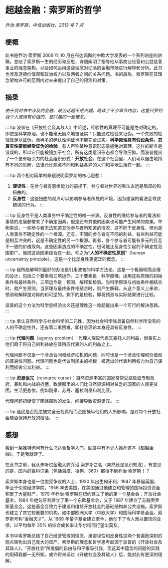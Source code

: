 # 超越金融：索罗斯的哲学

*乔治·索罗斯，中信出版社，2013 年 7 月*

## 梗概

此书是乔治·索罗斯 2009 年 10 月在布达佩斯的中欧大学发表的一个系列讲座的讲稿，总结了索罗斯一生的经历和反思，详细阐明了指导他从事商业经营和公益慈善事业的理念架构，以及如何运用这些理念对动荡的金融市场进行解释和分析。此书也涉及道德价值观和政治权力以及两者之间的关系问题。书的最后，索罗斯在其理念架构许可的范围内对未来提出了自己的预测和对策。

## 摘录

*由于我对书中涉及的金融、政治话题不感兴趣，略读了不少章节内容，这里只罗列我个人觉得有价值的、感兴趣的一些理念。*

::: tip
波普在《开放社会及其敌人》中论述，经验性的真理不可能是绝对确定的。即使是科学原理，也不能毫无疑义地被证实：只能通过检验来证伪。一个失败的检验就足以证伪，而再多的确认性例证也不能完全证实。**科学原理具有假设条件，其真实性要能经受证伪的检验**。有人声称某种意识形态掌握绝对真理，这样的断言是错误的，所以它只能被强加于社会。所有这类意识形态都会导致压抑。而波普提出了一个更有吸引力的社会组织形式：**开放社会**。在这个社会里，人们可以自由地持有不同的见解，法律允许观点不同和利益各异的人们和平地生活在一起。
:::

::: tip
两个相对简单的命题说明索罗斯的核心思想：
1. **谬误性**：在参与者有思维能力的前提下，参与者对世界的看法永远是局部的和扭曲的。
2. **反身性**：这些扭曲的观点可以影响参与者所处的环境，因为错误的看法会导致错误的行为。
:::

::: tip
反身性不是人类事务中不确定性的唯一来源。反身性的确给参与者的看法和事情的发展都带来了不确定因素，但是还有其他的因素也可能产生同样的效果。举例来说，一些参与者无法知道其他参与者所知道的情况，这不同于反身性，但也是人类事务不确定性的一个根源。还有，不同的参与者有不同的利益，有些利益可能是相互冲突的，这是不确定性的另一个根源。再者，各个参与者可能有多元的且互不一致的价值取向。这些因素造成的不确定性，很可能比反身性引起的不确定性范围更广。我把这些因素综合在一起，称之为“**人的不确定性原则**”（human uncertainty principle），这是一个比反身性更宽泛的概念。
:::

::: tip
我所能解释的最好的办法是引用波普的科学方法论。这是一个极简明而合理的设计，包括三个要素和三项运作。三个要素是：科学原理，运用这些原理的初始条件和最终条件。三项运作是：预测、解释和检验。当科学原理与初始条件相结合时，就产生预测。当原理与最终条件相结合时，则产生解释。从这个意义上来讲，预测和解释是对称的和可逆的。剩下的是检验，即将预测与实际结果进行比较。

波普的这个方法为科学是经验主义还是理性这一难题提出来一个可行的解决思路。
:::

::: tip
承认自然科学与社会科学的二元性，因为社会科学除具备自然科学所没有的人的不确定性外，还有第二重困难，即社会理论本身还具有反身性。
:::

::: tip
**代理问题**（agency problem）：代理人理应代表其委托人的利益，但事实上他们趋于将自己的利益放在其所应代表的人的利益之上。

代理问题不仅是一个涉及合同和经济动机的问题，同时也是一个涉及伦理和价值观的普遍性问题。代理问题也是代议制民主的祸根：被选出的代表利用权力为自己谋利而损害公众利益。
:::

::: tip
**资源诅咒**（resource curse）：自然资源丰富的国家常常受腐败或专制政府、暴乱和内战的折磨，致使那里的人们比自然资源相对贫乏的国家的人民更贫困，生活更悲惨，例如刚果、苏丹、塞拉利昂和利比亚。

代理问题初促使了贿赂腐败的发生，间接导致资源诅咒。
:::

::: tip
选民是否拒绝被完全无视真相而企图操纵他们的人所影响，是对每个开放社会能否保持开放的检验。
:::

## 感想

看到一条推特询问有什么书适合哲学入门，回答中有不少人推荐这本《超越金融》，于是我就读了。

在此书之前，我从未听过金融大鳄乔治·索罗斯之名（果然还是见识短浅），有意思的是，国内的百科词条（包括百度、搜狗、360）都搜不到乔治·索罗斯！？

索罗斯本身也是一位饱受争议的人士，1930 年出生匈牙利，1947 年移居英国，毕业于伦敦经济学院，1956 年去美国，在美国通过他建立和管理的国际投资资金积累了大量财产。1979 年乔治·索罗斯在纽约建立了他的第一个基金会：开放社会基金。1984 年他匈牙利建立了第一个东欧基金会，又于 1987 年建立了苏联索罗斯基金会。这些基金会致力于建设和维持开放社会的基础结构和公共设施。索罗斯也建立了其它较重要的机构，如中部欧洲大学（中欧大学）和国际科学基金会。索罗斯号称“金融天才”，从 1969 年量子基金建立至今，他创下了令人难以置信的业绩，以平均每年 35% 的综合成长率让华尔街同行望尘莫及。

本书中索罗斯总结了自己经营管理的理念，用谬误性和反身性这两个普遍而深刻的观点架构出自己庞大的资产。索罗斯的理念和哲学思考起源于波普的《开放社会及其敌人》，“开放社会”所提倡的自由与和平很吸引我，但这其中蕴含的问题的实践的阻碍我都一无所知。或许将来读过《开放社会及其敌人》后，能对此有更深的理解。